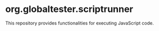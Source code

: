 org.globaltester.scriptrunner
===
This repository provides functionalities for executing JavaScript code.